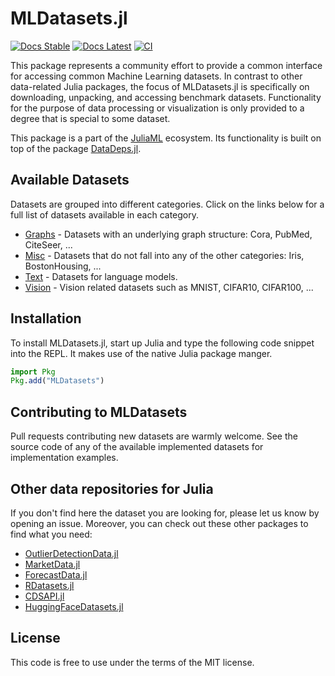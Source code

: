 # MLDatasets.jl

[![Docs Stable](https://img.shields.io/badge/docs-stable-blue.svg)](https://JuliaML.github.io/MLDatasets.jl/stable)
[![Docs Latest](https://img.shields.io/badge/docs-dev-blue.svg)](https://JuliaML.github.io/MLDatasets.jl/dev)
[![CI](https://github.com/JuliaML/MLDatasets.jl/workflows/Unit%20test/badge.svg)](https://github.com/JuliaML/MLDatasets.jl/actions)

This package represents a community effort to provide a common interface for accessing common Machine Learning datasets. 
In contrast to other data-related Julia packages, the focus of MLDatasets.jl is specifically on downloading, unpacking, and accessing benchmark datasets. 
Functionality for the purpose of data processing or visualization is only provided to a degree that is special to some dataset.

This package is a part of the
[JuliaML](https://github.com/JuliaML) ecosystem. 
Its functionality is built on top of the package
[DataDeps.jl](https://github.com/oxinabox/DataDeps.jl).

## Available Datasets

Datasets are grouped into different categories. Click on the links below for a full list of datasets available in each category.

- [Graphs](https://juliaml.github.io/MLDatasets.jl/dev/datasets/graphs) - Datasets with an underlying graph structure: Cora, PubMed, CiteSeer, ...
- [Misc](https://juliaml.github.io/MLDatasets.jl/dev/datasets/misc/) - Datasets that do not fall into any of the other categories: Iris, BostonHousing, ...
- [Text](https://juliaml.github.io/MLDatasets.jl/dev/datasets/text/) - Datasets for language models. 
- [Vision](https://juliaml.github.io/MLDatasets.jl/dev/datasets/vision/) - Vision related datasets such as MNIST, CIFAR10, CIFAR100, ... 


## Installation

To install MLDatasets.jl, start up Julia and type the following code snippet into the REPL. It makes use of the native Julia package manger.

```julia
import Pkg
Pkg.add("MLDatasets")
```

## Contributing to MLDatasets

Pull requests contributing new datasets are warmly welcome. See the source code of any of the available implemented datasets for 
implementation examples.

## Other data repositories for Julia

If you don't find here the dataset you are looking for, please let us know by opening an issue.
Moreover, you can check out these other packages to find what you need:

- [OutlierDetectionData.jl](https://github.com/OutlierDetectionJL/OutlierDetectionData.jl)
- [MarketData.jl](https://github.com/JuliaQuant/MarketData.jl)
- [ForecastData.jl](https://github.com/viraltux/ForecastData.jl)
- [RDatasets.jl](https://github.com/JuliaStats/RDatasets.jl)
- [CDSAPI.jl](https://github.com/JuliaClimate/CDSAPI.jl)
- [HuggingFaceDatasets.jl](https://github.com/CarloLucibello/HuggingFaceDatasets.jl)

## License

This code is free to use under the terms of the MIT license.
